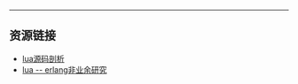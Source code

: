 ---
## 资源链接
* [lua源码剖析](http://simohayha.iteye.com/blog/517748)
* [lua -- erlang非业余研究](http://mryufeng.iteye.com/category/35244)